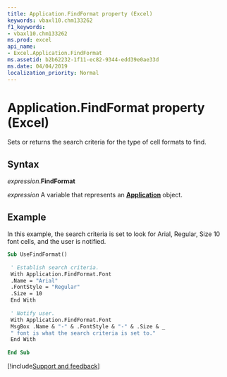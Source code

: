 ```yaml
---
title: Application.FindFormat property (Excel)
keywords: vbaxl10.chm133262
f1_keywords:
- vbaxl10.chm133262
ms.prod: excel
api_name:
- Excel.Application.FindFormat
ms.assetid: b2b62232-1f11-ec82-9344-edd39e0ae33d
ms.date: 04/04/2019
localization_priority: Normal
---
```



# Application.FindFormat property (Excel)

Sets or returns the search criteria for the type of cell formats to find.


## Syntax

_expression_.**FindFormat**

_expression_ A variable that represents an **[Application](Excel.Application(object).md)** object.


## Example

In this example, the search criteria is set to look for Arial, Regular, Size 10 font cells, and the user is notified.

```vb
Sub UseFindFormat() 
 
 ' Establish search criteria. 
 With Application.FindFormat.Font 
 .Name = "Arial" 
 .FontStyle = "Regular" 
 .Size = 10 
 End With 
 
 ' Notify user. 
 With Application.FindFormat.Font 
 MsgBox .Name & "-" & .FontStyle & "-" & .Size & _ 
 " font is what the search criteria is set to." 
 End With 
 
End Sub
```




[!include[Support and feedback](~/includes/feedback-boilerplate.md)]